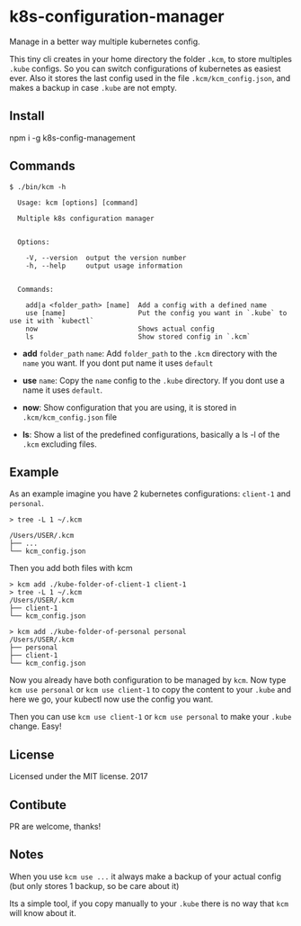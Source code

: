 # k8s-configuration-manager

Manage in a better way multiple kubernetes config.

This tiny cli creates in your home directory the folder `.kcm`, to store multiples `.kube`
configs. So you can switch configurations of kubernetes as easiest ever. Also it stores
the last config used in the file `.kcm/kcm_config.json`, and makes a backup in case
`.kube` are not empty.

## Install

npm i -g k8s-config-management

## Commands

```
$ ./bin/kcm -h

  Usage: kcm [options] [command]

  Multiple k8s configuration manager


  Options:

    -V, --version  output the version number
    -h, --help     output usage information


  Commands:

    add|a <folder_path> [name]  Add a config with a defined name
    use [name]                  Put the config you want in `.kube` to use it with `kubectl`
    now                         Shows actual config
    ls                          Show stored config in `.kcm`
```

* **add** `folder_path` `name`: Add `folder_path` to the `.kcm` directory with the `name`
  you want. If you dont put name it uses `default`

* **use** `name`: Copy the `name` config to the `.kube` directory. If you dont use a name
  it uses `default`.

* **now**: Show configuration that you are using, it is stored in `.kcm/kcm_config.json`
  file

* **ls**: Show a list of the predefined configurations, basically a ls -l of the `.kcm`
  excluding files.

## Example

As an example imagine you have 2 kubernetes configurations: `client-1` and `personal`.

```
> tree -L 1 ~/.kcm

/Users/USER/.kcm
├── ...
└── kcm_config.json
```

Then you add both files with kcm

```
> kcm add ./kube-folder-of-client-1 client-1
> tree -L 1 ~/.kcm
/Users/USER/.kcm
├── client-1
└── kcm_config.json

> kcm add ./kube-folder-of-personal personal
/Users/USER/.kcm
├── personal
├── client-1
└── kcm_config.json
```

Now you already have both configuration to be managed by `kcm`. Now type `kcm use
personal` or `kcm use client-1` to copy the content to your `.kube` and here we go, your
kubectl now use the config you want.

Then you can use `kcm use client-1` or `kcm use personal` to make your `.kube` change.
Easy!

## License

Licensed under the MIT license. 2017

## Contibute

PR are welcome, thanks!

## Notes

When you use `kcm use ...` it always make a backup of your actual config (but only stores
1 backup, so be care about it)

Its a simple tool, if you copy manually to your `.kube` there is no way that `kcm` will
know about it.
